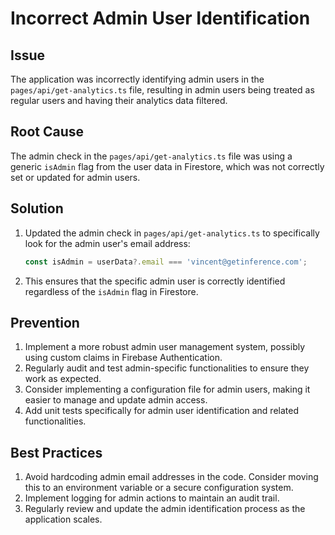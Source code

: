 # Incorrect Admin User Identification

## Issue
The application was incorrectly identifying admin users in the `pages/api/get-analytics.ts` file, resulting in admin users being treated as regular users and having their analytics data filtered.

## Root Cause
The admin check in the `pages/api/get-analytics.ts` file was using a generic `isAdmin` flag from the user data in Firestore, which was not correctly set or updated for admin users.

## Solution
1. Updated the admin check in `pages/api/get-analytics.ts` to specifically look for the admin user's email address:
   ```javascript
   const isAdmin = userData?.email === 'vincent@getinference.com';
   ```
2. This ensures that the specific admin user is correctly identified regardless of the `isAdmin` flag in Firestore.

## Prevention
1. Implement a more robust admin user management system, possibly using custom claims in Firebase Authentication.
2. Regularly audit and test admin-specific functionalities to ensure they work as expected.
3. Consider implementing a configuration file for admin users, making it easier to manage and update admin access.
4. Add unit tests specifically for admin user identification and related functionalities.

## Best Practices
1. Avoid hardcoding admin email addresses in the code. Consider moving this to an environment variable or a secure configuration system.
2. Implement logging for admin actions to maintain an audit trail.
3. Regularly review and update the admin identification process as the application scales.